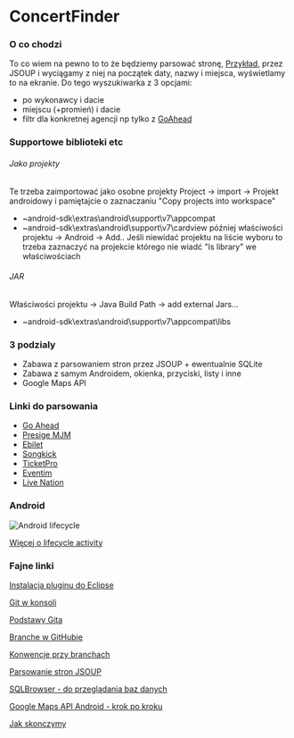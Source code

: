 ConcertFinder
=============

### O co chodzi
To co wiem na pewno to to że będziemy parsować stronę, [Przykład](http://www.go-ahead.pl/pl/koncerty.html), przez JSOUP i wyciągamy z niej na początek daty, nazwy i miejsca, wyświetlamy to na ekranie. Do tego wyszukiwarka z 3 opcjami: 
* po wykonawcy i dacie 
* miejscu (+promień) i dacie
* filtr dla konkretnej agencji np tylko z [GoAhead](http://www.go-ahead.pl/pl/)

### Supportowe biblioteki etc
###### Jako projekty 
Te trzeba zaimportować jako osobne projekty Project -> import -> Projekt androidowy 
i pamiętajcie o zaznaczaniu "Copy projects into workspace" 
* ~android-sdk\extras\android\support\v7\appcompat 
* ~android-sdk\extras\android\support\v7\cardview 
później właściwości projektu -> Android -> Add.. 
Jeśli niewidać projektu na liście wyboru to trzeba zaznaczyć na projekcie którego nie wiadć "Is library" we właściwościach

###### JAR
Właściwości projektu -> Java Build Path -> add external Jars... 
* ~android-sdk\extras\android\support\v7\appcompat\libs

### 3 podzialy
* Zabawa z parsowaniem stron przez JSOUP + ewentualnie SQLite 
* Zabawa z samym Androidem, okienka, przyciski, listy i inne
* Google Maps API

### Linki do parsowania 
* [Go Ahead](http://www.go-ahead.pl/pl/)
* [Presige MJM](http://www.imprezyprestige.com/)
* [Ebilet](http://www.ebilet.pl/)
* [Songkick](http://www.songkick.com/)
* [TicketPro](http://www.ticketpro.pl/jnp/home/index.html)
* [Eventim](http://www.eventim.pl/)
* [Live Nation](http://www.livenation.pl/)

### Android 
![Android lifecycle](http://developer.android.com/images/activity_lifecycle.png)

[Więcej o lifecycle activity](http://developer.android.com/reference/android/app/Activity.html)

### Fajne linki

[Instalacja pluginu do Eclipse](http://developer.android.com/…/installi…/installing-adt.html)

[Git w konsoli](http://git-scm.com/)

[Podstawy Gita](http://rogerdudler.github.io/git-guide/)

[Branche w GitHubie](http://git-scm.com/book/en/v2/Git-Branching-Basic-Branching-and-Merging)

[Konwencje przy branchach](https://gist.github.com/digitaljhelms/4287848)

[Parsowanie stron JSOUP](http://jsoup.org/)

[SQLBrowser - do przeglądania baz danych](http://sqlitebrowser.org/)

[Google Maps API Android - krok po kroku](https://developers.google.com/maps/documentation/android/start#getting_the_google_maps_android_api_v2)

[Jak skonczymy](http://i.imgur.com/xgYL5Zc.gifv)
